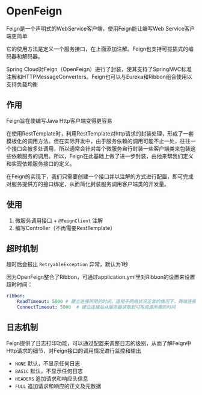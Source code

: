 # OpenFeign

Feign是一个声明式的WebService客户端，使用Feign能让编写Web Service客户端更简单

它的使用方法是定义一个服务接口，在上面添加注解。Feign也支持可拔插式的编码器和解码器。

Spring Cloud对Feign（OpenFeign）进行了封装，使其支持了SpringMVC标准注解和HTTPMessageConverters。Feign也可以与Eureka和Ribbon组合使用以支持负载均衡

## 作用

Feign旨在使编写Java Http客户端变得更容易

在使用RestTemplate时，利用RestTemplate对http请求的封装处理，形成了一套模板化的调用方法。但在实际开发中，由于服务依赖的调用可能不止一处，往往一个接口会被多处调用，所以通常会针对每个微服务自行封装一些客户端类来包装这些依赖服务的调用。所以，Feign在此基础上做了进一步封装，由他来帮我们定义和实现依赖服务接口的定义。

在Feign的实现下，我们只需要创建一个接口并以注解的方式进行配置，即可完成对服务提供方的接口绑定，从而简化封装服务调用客户端类的开发量。

## 使用

1. 微服务调用接口 + `@FeignClient` 注解
2. 编写Controller（不再需要RestTemplate）

## 超时机制

超时后会报出 `RetryableException` 异常，默认为1秒

因为OpenFeign整合了Ribbon，可通过application.yml里对Ribbon的设置来设置超时时间：

```yml
ribbon:
    ReadTimeout: 5000 # 建立连接所用的时间，适用于网络状况正常的情况下，两端连接所用的时间
    ConnectTimeout: 5000  # 建立连接后从服务器读取到可用资源所需的时间
```

## 日志机制

Feign提供了日志打印功能，可以通过配置来调整日志的级别，从而了解Feign中Http请求的细节，对Feign接口的调用情况进行监控和输出

* `NONE` 默认，不显示任何日志
* `BASIC` 默认，不显示任何日志
* `HEADERS` 追加请求和响应头信息
* `FULL` 追加请求和响应的正文及元数据
